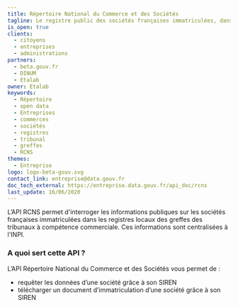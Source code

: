 ```yaml
---
title: Répertoire National du Commerce et des Sociétés
tagline: Le registre public des sociétés françaises immatriculées, dans tous les greffes locales des tribunaux, et centralisées à l'INPI.
is_open: true
clients:
  - citoyens
  - entreprises
  - administrations
partners:
  - beta.gouv.fr
  - DINUM
  - Etalab
owner: Etalab
keywords:
  - Répertoire
  - open data
  - Entreprises
  - commerces
  - sociétés
  - registres
  - tribunal
  - greffes
  - RCNS
themes:
  - Entreprise
logo: logo-beta-gouv.svg
contact_link: entreprise@data.gouv.fr
doc_tech_external: https://entreprise.data.gouv.fr/api_doc/rcns
last_update: 16/06/2020
---
```


L’API RCNS permet d'interroger les informations publiques sur les sociétés françaises immatriculées dans les registres locaux des greffes des tribunaux à compétence commerciale. Ces informations sont centralisées à l'INPI.

### A quoi sert cette API ?

L’API Répertoire National du Commerce et des Sociétés vous permet de :

- requêter les données d’une société grâce à son SIREN
- télécharger un document d’immatriculation d’une société grâce à son SIREN
